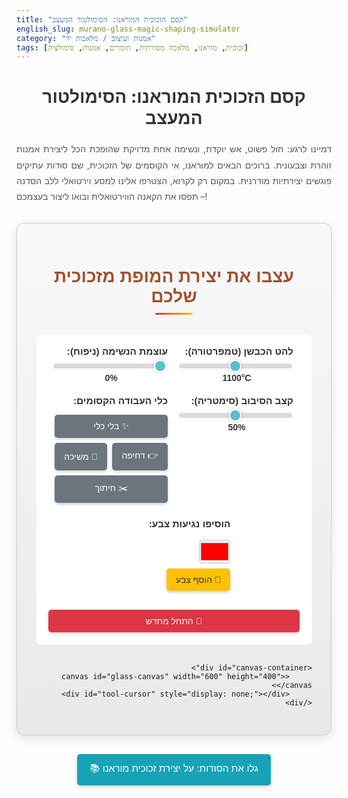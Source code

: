 ```yaml
---
title: "קסם הזכוכית המוראנו: הסימולטור המעצב"
english_slug: murano-glass-magic-shaping-simulator
category: "אמנות ועיצוב / מלאכות יד"
tags: [זכוכית, מוראנו, מלאכה מסורתית, חומרים, אמנות, סימולציה]
---
```

<h1>קסם הזכוכית המוראנו: הסימולטור המעצב</h1>

דמיינו לרגע: חול פשוט, אש יוקדת, ונשימה אחת מדויקת שהופכת הכל ליצירת אמנות זוהרת וצבעונית. ברוכים הבאים למוראנו, אי הקוסמים של הזכוכית, שם סודות עתיקים פוגשים יצירתיות מודרנית. במקום רק לקרוא, הצטרפו אלינו למסע וירטואלי ללב הסדנה – תפסו את הקאנה הווירטואלית ובואו ליצור בעצמכם!

<div id="app-container">
    <h2 class="app-title">עצבו את יצירת המופת מזכוכית שלכם</h2>
    <div class="controls">
        <div class="control-group">
            <label for="temp-slider">להט הכבשן (טמפרטורה):</label>
            <input type="range" id="temp-slider" min="800" max="1400" value="1100" step="10" class="slider">
            <span id="temp-value">1100°C</span>
        </div>
        <div class="control-group">
            <label for="blow-slider">עוצמת הנשימה (ניפוח):</label>
            <input type="range" id="blow-slider" min="0" max="100" value="0" class="slider">
            <span id="blow-value">0%</span>
        </div>
        <div class="control-group">
            <label for="rotate-slider">קצב הסיבוב (סימטריה):</label>
            <input type="range" id="rotate-slider" min="0" max="100" value="50" class="slider">
            <span id="rotate-value">50%</span>
        </div>
        <div class="control-group">
            <label>כלי העבודה הקסומים:</label>
            <div class="tool-buttons">
                <button class="tool-button" data-tool="none">✨ בלי כלי</button>
                <button class="tool-button" data-tool="push">👉 דחיפה</button>
                <button class="tool-button" data-tool="pull">🤏 משיכה</button>
                <button class="tool-button" data-tool="cut">✂️ חיתוך</button>
            </div>
        </div>
        <div class="control-group color-group">
            <label>הוסיפו נגיעות צבע:</label>
            <input type="color" id="color-picker" value="#ff0000">
            <button id="add-color-button">🎨 הוסף צבע</button>
        </div>
        <button id="reset-button">🔄 התחל מחדש</button>
    </div>

    <div id="canvas-container">
         <canvas id="glass-canvas" width="600" height="400"></canvas>
         <div id="tool-cursor" style="display: none;"></div>
    </div>


</div>

<button id="toggle-explanation" class="info-button">📚 גלו את הסודות: על יצירת זכוכית מוראנו</button>

<div id="explanation" style="display: none;">
    <h2>על קסם יצירת זכוכית מוראנו</h2>

    <h3>🔥 מסע אל לב האש: היסטוריה בלהבות</h3>
    <p>שורשי אמנות הזכוכית בוונציה נטועים עמוק בזמן. ב-1291, בצעד דרמטי שהונע מחשש לשריפות בעיר התעלות הצפופה ורצון לשמור על ידע יקר מפז, הועברו כל ענקי הזכוכית לאי הקטן מוראנו. שם, בבידוד יחסי, פרחה האמנות והטכניקות התפתחו לשיאים חדשים. משפחות אמני הזכוכית שמרו בקנאות על סודותיהן, והפכו את מוראנו למרכז עולמי לשכיות חמדה מזכוכית, סמל ליוקרה ואיכות שאין שנייה לה.</p>

    <h3>💎 החומר הקסום: מהחול לזכוכית נוזלית</h3>
    <p>הקסם מתחיל בחול, או ליתר דיוק, חול קוורץ טהור. אבל חול לבדו דורש חום בלתי נתפס. כדי להוריד את טמפרטורת ההיתוך ולהפוך אותו לחומר שניתן לעצב, מוסיפים לו "קסמים" נוספים – סודה לשתייה (נתרן פחמתי) שמסייעת בהמסה, ואבן גיר או דולומיט לייצוב התערובת. שילוב מדויק זה, המחומם בכבשנים מיוחדים לטמפרטורות עוצרות נשימה של מעל 1400 מעלות צלזיוס, הופך לגוש זוהר, נוזלי וצמיג – הזכוכית המותכת, מוכנה לקבל צורה ונפח.</p>

    <h3>🛠️ כלי האמן: כלים פשוטים, מיומנות על-אנושית</h3>
    <p>הכוכב הבלתי מעורער של הסדנה הוא ה"קאנה" (cana) – צינורית מתכת ארוכה וחלולה. זהו למעשה שלוחה של האמן, דרכה אוספים כמות קטנה של זכוכית מותכת, המכונה "גאפרה", ישירות מהכבשן הלוהט. כלים נוספים כמו מלקחיים מדויקים (pizze), מספריים חדות (tagianti), וכמובן, סדרה של כבשנים משניים לחימום מחדש ("פונטלו") וקירור מבוקר, כולם חלק מהתזמורת המופלאה של יצירת הזכוכית.</p>

    <h3>🌬️ נשימת החיים: אמנות הניפוח</h3>
    <p>עם גוש הזכוכית הלוהט בקצה הקאנה, מתחיל שלב הניפוח – שלב עדין הדורש ריכוז ונשימה מבוקרת. האמן נושף בעדינות דרך הצינורית, ואוויר חם נכלא בתוך הזכוכית ויוצר בועה פנימית. תוך כדי ניפוח, הצינורית מסובבת ללא הרף. הסיבוב הזה אינו סתמי; הוא ששומר על הזכוכית במרכז הכובד ומאפשר יצירת צורה סימטרית, אחידה ויפה כשהבועה גדלה ומעצבת את חלל הכלי.</p>

    <h3>✋ מגע הקסם: עיצוב ופיסול הזכוכית</h3>
    <p>לאחר שהכלי קיבל את צורתו הבסיסית דרך הניפוח, נכנסים לתמונה כלי העיצוב. בעזרת מלקחיים, מוטות מתכת רטובים (הלם הטמפרטורה יוצר קיפולים וצורות), וטכניקות משיכה ולחיצה, האמן מעצב את הפרטים: יוצר ידיות אלגנטיות, רגליים יציבות, שוליים מסולסלים או דפנות עם טקסטורה מיוחדת. כל מגע הוא מדויק ומחושב, מנצל את גמישותה הזמנית של הזכוכית לפני שהיא מתקשה.</p>

    <h3>🌈 פלטת הצבעים של האלכימאי: הוספת גוונים</h3>
    <p>אי אפשר לדבר על מוראנו בלי הצבעים העזים והעשירים. הסוד טמון בתוספת תחמוצות מינרלים שונות לתערובת הבסיס, או בגלגול גוש הזכוכית המותכת באבקות צבעוניות, שבבי זכוכית ("פירולי") או מוטות צבע מיוחדים (מורייני) לפני או במהלך העיצוב. כל מינרל מעניק גוון אחר: נחושת לירוק או כחול, קובלט לכחול מלכותי, זהב לאדום אודם עמוק, ועוד אינסוף אפשרויות ליצירת פסיפס של צבעים ודפוסים בתוך הזכוכית עצמה.</p>

    <h3>🧊 מנוחה אחרונה: שלב הקירור המכריע</h3>
    <p>השלב האחרון, ולעיתים המכריע ביותר, הוא הקירור. הכלי המוגמר מוכנס לכבשן קירור מיוחד הנקרא "לר" (ler), שם הוא מתקרר לאט ובהדרגה לאורך שעות או אפילו ימים. תהליך איטי זה, המכונה "חישול" (annealing), חיוני כדי להסיר מתחים פנימיים שהצטברו בזכוכית במהלך החימום והעיצוב המהירים. קירור מהיר מדי יותיר את הכלי שביר להפליא, נתון לסכנת התנפצות גם ממגע קל ביותר. רק לאחר הקירור המבוקר, יצירת המופת מוכנה לחשוף את יופייה לעולם.</p>
</div>

<script>
    const canvas = document.getElementById('glass-canvas');
    const ctx = canvas.getContext('2d');

    const tempSlider = document.getElementById('temp-slider');
    const tempValue = document.getElementById('temp-value');
    const blowSlider = document.getElementById('blow-slider');
    const blowValue = document.getElementById('blow-value');
    const rotateSlider = document.getElementById('rotate-slider');
    const rotateValue = document.getElementById('rotate-value');
    const toolButtons = document.querySelectorAll('.tool-button');
    const colorPicker = document.getElementById('color-picker');
    const addColorButton = document.getElementById('add-color-button');
    const resetButton = document.getElementById('reset-button');
    const explanationDiv = document.getElementById('explanation');
    const toggleExplanationButton = document.getElementById('toggle-explanation');
    const toolCursor = document.getElementById('tool-cursor');
    const canvasContainer = document.getElementById('canvas-container');


    let glassShape = []; // Array of points representing the glass outline
    let currentTool = 'none';
    let addedColors = []; // Array of colors added
    let animationFrameId = null; // To manage canvas redraw loop

    // Initialize glass shape (basic blob)
    function resetGlass() {
        glassShape = [];
        const initialRadius = 20;
        const centerX = canvas.width / 2;
        const startY = canvas.height - 50; // Position on the pipe end
        // Create a simple circle at the end of the pipe
        for (let i = 0; i <= 360; i += 10) {
            const angle = (i * Math.PI) / 180;
            const x = centerX + initialRadius * Math.cos(angle);
            const y = startY - initialRadius * Math.sin(angle * 0.5); // Slight oval for pipe end
            glassShape.push({ x, y });
        }
        addedColors = [];
        blowSlider.value = 0;
        blowValue.textContent = '0%';
        rotateSlider.value = 50; // Default rotation speed
        rotateValue.textContent = '50%';
        updateGlassShape(); // Initial draw
    }

    function getGlassColor(temp) {
        // More nuanced temperature to color mapping (simulated glow)
        const t = parseInt(temp);
        if (t < 850) return '#FF4500'; // Deep Orange-Red
        if (t < 950) return '#FFA500'; // Orange
        if (t < 1050) return '#FFD700'; // Gold
        if (t < 1150) return '#FFFF00'; // Yellow
        if (t < 1250) return '#FFFFE0'; // Light Yellow
        if (t < 1350) return '#FFFFFF'; // White-hot
        return '#FFFFFF'; // Pure White
    }

    function drawGlass() {
        ctx.clearRect(0, 0, canvas.width, canvas.height);

        // Draw pipe (more integrated visually)
        const pipeWidth = 30;
        const pipeHeight = 100;
        const pipeX = canvas.width / 2 - pipeWidth / 2;
        const pipeY = canvas.height - pipeHeight;
        ctx.fillStyle = '#a0522d'; // Sienna Brown
        ctx.fillRect(pipeX, pipeY, pipeWidth, pipeHeight);

        // Draw connecting piece/ferrule
        ctx.fillStyle = '#778899'; // LightSlateGrey
        ctx.beginPath();
        ctx.arc(canvas.width / 2, pipeY, pipeWidth / 2 + 5, 0, Math.PI, true);
        ctx.fill();


        if (glassShape.length === 0) return;

        // Draw glass blob
        ctx.beginPath();
        // Use quadratic curves for smoother shape
        ctx.moveTo(glassShape[0].x, glassShape[0].y);
        for (let i = 1; i < glassShape.length - 2; i++) {
            const xc = (glassShape[i].x + glassShape[i + 1].x) / 2;
            const yc = (glassShape[i].y + glassShape[i + 1].y) / 2;
            ctx.quadraticCurveTo(glassShape[i].x, glassShape[i].y, xc, yc);
        }
        // Complete the shape with a curve back to the start
        const lastPoint = glassShape[glassShape.length - 1];
        const secondLastPoint = glassShape[glassShape.length - 2];
        ctx.quadraticCurveTo(lastPoint.x, lastPoint.y, secondLastPoint.x, secondLastPoint.y);

        ctx.closePath();

        // Apply base color based on temperature
        const baseColor = getGlassColor(parseInt(tempSlider.value));
        ctx.fillStyle = baseColor;
        ctx.fill();

        // Add gradient for simulated heat/glow
        const gradient = ctx.createRadialGradient(
            canvas.width / 2, glassShape[0].y - 30, 10, // Inner circle (center, radius)
            canvas.width / 2, glassShape[0].y, Math.max(50, blowSlider.value * 1.5) // Outer circle (center, radius)
        );
        gradient.addColorStop(0, 'rgba(255, 255, 200, 0.8)'); // Bright center glow
        gradient.addColorStop(0.5, 'rgba(255, 165, 0, 0.5)'); // Orange glow
        gradient.addColorStop(1, 'rgba(255, 0, 0, 0.1)'); // Reddish edge fade

        ctx.fillStyle = gradient;
        ctx.fill(); // Overlay gradient

        // Add colors effect (more visually distinct)
        if (addedColors.length > 0) {
             addedColors.forEach((color, index) => {
                // Draw color blobs or stripes (simplified visualization)
                ctx.fillStyle = color + '99'; // Add transparency

                // Simple stripes effect based on color index
                const stripeWidth = 15;
                const offset = (index * stripeWidth * 1.5) % (canvas.width / 2); // Offset stripes
                for(let i = 0; i < glassShape.length; i += 2) {
                     const p1 = glassShape[i];
                     const p2 = glassShape[(i + glassShape.length / 2) % glassShape.length]; // Point opposite

                     // Draw a simple line/stripe
                     ctx.beginPath();
                     ctx.moveTo(p1.x + Math.sin(i * 0.1) * offset, p1.y); // Add a wavy effect
                     ctx.lineTo(p2.x + Math.sin((i + glassShape.length / 2) * 0.1) * offset, p2.y);
                     ctx.lineWidth = stripeWidth;
                     ctx.strokeStyle = color + '99';
                     ctx.stroke();
                }
             });
        }


        // Add some simple highlight/reflection (simulated)
        ctx.strokeStyle = 'rgba(255, 255, 255, 0.8)';
        ctx.lineWidth = 3;
        ctx.stroke();

         // Add bubble effect (simulated)
         if (parseInt(blowSlider.value) > 20) {
             const bubbleRadius = Math.max(5, parseInt(blowSlider.value) / 20);
             ctx.fillStyle = 'rgba(255, 255, 255, 0.4)';
             ctx.beginPath();
             ctx.arc(canvas.width / 2 + bubbleRadius, glassShape[0].y - bubbleRadius, bubbleRadius, 0, Math.PI * 2);
             ctx.fill();
              ctx.beginPath();
             ctx.arc(canvas.width / 2 - bubbleRadius * 1.5, glassShape[0].y - bubbleRadius * 0.5, bubbleRadius * 0.7, 0, Math.PI * 2);
             ctx.fill();
         }

         // Basic tool interaction visual feedback (does not alter shape in this version)
         // Could potentially draw a visual indicator on the canvas where the mouse is
         // if a tool is active, suggesting interaction points. (Too complex for this scope)

    }

     let lastBlowValue = 0;
     let animationStartTime = null;

    function updateGlassShape(timestamp) {
         if (!animationStartTime) animationStartTime = timestamp;
         const elapsed = timestamp - animationStartTime;
         const duration = 200; // Animation duration in ms

         const blowStrength = parseInt(blowSlider.value) / 100; // 0 to 1
         const currentBlowValue = parseInt(blowSlider.value);

         // Interpolate blow effect for smoother animation
         const interpolatedBlow = lastBlowValue + (currentBlowValue - lastBlowValue) * Math.min(1, elapsed / duration);


        const baseRadius = 20;
        const blowFactor = 1 + (interpolatedBlow / 100) * 2.5; // Max 3.5 times initial radius
        const centerX = canvas.width / 2;
        const startY = canvas.height - 50;

        // Re-calculate shape based on interpolated blow strength and simulated rotation
        glassShape = [];
        const numPoints = 36; // Fewer points for potentially faster drawing/manipulation
        const rotateEffect = (parseInt(rotateSlider.value) - 50) / 50 * 0.1; // -0.1 to 0.1 (simulated wobble)
         const wobbleSpeed = 0.05; // How fast the shape wobbles

         for (let i = 0; i <= numPoints; i++) {
            const angle = (i / numPoints) * Math.PI * 2; // Full circle
             // Add wobble based on rotation speed and time
             const wobble = Math.sin(angle * 3 + elapsed * wobbleSpeed) * rotateEffect * (interpolatedBlow / 100) * 20;


            // Simple elliptical expansion based on angle, influenced by blow
            // Offset center slightly for more natural bulge
            const offsetX = Math.sin(elapsed * wobbleSpeed * 0.5) * (interpolatedBlow / 100) * 5;
            const offsetY = Math.cos(elapsed * wobbleSpeed * 0.5) * (interpolatedBlow / 100) * 5;


            const currentRadius = baseRadius * blowFactor * (1 + 0.4 * Math.sin(angle * 1.5)) + wobble; // Make it more bulbous and add wobble
            const x = centerX + offsetX + currentRadius * Math.cos(angle);
            const y = startY + offsetY - currentRadius * Math.sin(angle * 0.8) - (interpolatedBlow / 100) * 80; // Move up and slightly distort vertically

             // Add variation based on simulated tool effect (very basic)
             // This would require mouse interaction and is just a placeholder concept
             if (currentTool !== 'none' && canvas.matches(':hover')) {
                // Placeholder: Apply a slight perturbation to points near mouse
                // For a real sim: Calculate distance from mouse, apply force/offset based on tool
             }

            glassShape.push({ x, y });
        }

         drawGlass();

         // Continue animation only if blowing or wobbling
         if (Math.abs(currentBlowValue - lastBlowValue) > 0.5 || Math.abs(rotateEffect) > 0.005) {
             lastBlowValue = interpolatedBlow;
             animationFrameId = requestAnimationFrame(updateGlassShape);
         } else {
             lastBlowValue = currentBlowValue;
             animationStartTime = null; // Reset for next animation
         }
    }

    // Start animation loop when relevant sliders are moved
    function startAnimation() {
         if (!animationFrameId) {
             animationStartTime = null; // Ensure start time is reset
             animationFrameId = requestAnimationFrame(updateGlassShape);
         }
    }

    function stopAnimation() {
        if (animationFrameId) {
            cancelAnimationFrame(animationFrameId);
            animationFrameId = null;
            animationStartTime = null; // Reset start time
        }
    }


    // --- Event Listeners ---

    tempSlider.addEventListener('input', () => {
        tempValue.textContent = tempSlider.value + '°C';
        drawGlass(); // Redraw to update color immediately
    });

    blowSlider.addEventListener('input', () => {
        blowValue.textContent = blowSlider.value + '%';
        startAnimation(); // Start/continue animation
    });

     blowSlider.addEventListener('change', () => {
        // When user stops dragging, ensure shape is finalized and stop animation
        stopAnimation();
        updateGlassShape(performance.now()); // Final update
     });


    rotateSlider.addEventListener('input', () => {
        rotateValue.textContent = rotateSlider.value + '%';
        startAnimation(); // Start animation for wobble effect
    });
     rotateSlider.addEventListener('change', () => {
         // When user stops dragging, continue animation for wobble if needed, otherwise stop
         const rotateEffect = (parseInt(rotateSlider.value) - 50) / 50 * 0.1;
         if (Math.abs(rotateEffect) < 0.005) {
             stopAnimation();
         } else {
              updateGlassShape(performance.now()); // Final update with rotation
         }
     });


    toolButtons.forEach(button => {
        button.addEventListener('click', () => {
            currentTool = button.dataset.tool;
            toolButtons.forEach(btn => btn.classList.remove('active'));
            button.classList.add('active');
            console.log("Tool selected:", currentTool); // For demonstration
            // In a real simulation, this would enable canvas mouse event listeners
            // tailored to the selected tool to modify the shape dynamically on mousemove/drag.
            // This is not implemented in this basic version.
        });
    });

     addColorButton.addEventListener('click', () => {
        const color = colorPicker.value;
        if (addedColors.length < 5) { // Limit added colors
            addedColors.push(color);
             console.log("Color added:", color); // For demonstration
            drawGlass(); // Redraw with new color effect
        } else {
             // Provide visual feedback instead of alert
             addColorButton.classList.add('shake-effect'); // Add a class for animation
             setTimeout(() => {
                 addColorButton.classList.remove('shake-effect');
             }, 500); // Remove class after animation
        }
    });


    resetButton.addEventListener('click', () => {
        resetGlass();
        // Reset controls to default
        tempSlider.value = 1100;
        tempValue.textContent = '1100°C';
        blowSlider.value = 0;
        blowValue.textContent = '0%';
        rotateSlider.value = 50;
        rotateValue.textContent = '50%';
        toolButtons.forEach(btn => btn.classList.remove('active'));
        document.querySelector('.tool-button[data-tool="none"]').classList.add('active');
        currentTool = 'none';
        stopAnimation(); // Ensure animation is stopped on reset
    });

    toggleExplanationButton.addEventListener('click', () => {
        const isHidden = explanationDiv.style.display === 'none';
        explanationDiv.style.display = isHidden ? 'block' : 'none';
        toggleExplanationButton.textContent = isHidden ? '🔼 הסתר הסודות' : '📚 גלו את הסודות: על יצירת זכוכית מוראנו';
        // Optional: scroll to the explanation section
        if (!isHidden) {
             explanationDiv.scrollIntoView({ behavior: 'smooth' });
        }
    });


    // --- Tool Cursor Logic ---
    canvasContainer.addEventListener('mousemove', (event) => {
        // Position the cursor relative to the viewport, adjusted for scrolling
        if (currentTool !== 'none') {
             toolCursor.style.display = 'block';
             toolCursor.style.left = event.clientX + 'px';
             toolCursor.style.top = event.clientY + 'px';
             toolCursor.textContent = {
                 'push': '👉', // Pushing emoji
                 'pull': '🤏', // Pinching/pulling emoji
                 'cut': '✂️'   // Scissors emoji
             }[currentTool] || '✨';
             // Hide native cursor over the canvas container
             canvasContainer.style.cursor = 'none';
        } else {
             toolCursor.style.display = 'none';
             canvasContainer.style.cursor = 'default'; // Show native cursor when no tool
        }
    });

     canvasContainer.addEventListener('mouseleave', () => {
        toolCursor.style.display = 'none';
         canvasContainer.style.cursor = 'default'; // Restore native cursor
     });


    // --- Initial setup ---
    resetGlass();
    document.querySelector('.tool-button[data-tool="none"]').classList.add('active');
    // Initial draw needs to be called at least once
    drawGlass();


</script>

<style>
    :root {
        --murano-blue: #17a2b8;
        --murano-red: #dc3545;
        --murano-green: #28a745;
        --murano-yellow: #ffc107;
        --murano-gray: #6c757d;
        --murano-dark: #333;
        --murano-light: #f9f9f9;
        --murano-border: #ccc;
    }

    #app-container {
        direction: rtl;
        font-family: 'Arial', sans-serif; /* Consider a more artistic font if available and web-safe */
        max-width: 900px; /* Slightly wider container */
        margin: 30px auto; /* More margin */
        padding: 30px; /* More padding */
        border: 1px solid var(--murano-border);
        border-radius: 12px; /* Rounded corners */
        background: linear-gradient(to bottom, var(--murano-light), #e9e9e9); /* Subtle gradient background */
        box-shadow: 0 5px 15px rgba(0, 0, 0, 0.1); /* Soft shadow */
        position: relative; /* Needed for absolute positioned tool cursor */
    }

    h1, h2 {
        text-align: center;
        color: var(--murano-dark);
        margin-bottom: 20px; /* Space below titles */
    }

    .app-title {
        color: #a0522d; /* Sienna/Pottery color */
        font-size: 2em; /* Larger title */
        margin-bottom: 30px;
        position: relative;
    }
    .app-title::after {
        content: '';
        display: block;
        width: 60px;
        height: 3px;
        background: linear-gradient(to right, var(--murano-red), var(--murano-yellow));
        margin: 10px auto 0;
        border-radius: 2px;
    }


    p {
        text-align: justify;
        line-height: 1.8; /* More comfortable reading */
        color: #555;
    }

    .controls {
        display: flex;
        flex-wrap: wrap;
        justify-content: center; /* Center controls */
        gap: 20px; /* Increased gap */
        margin-bottom: 30px;
        padding: 20px;
        background-color: #fff; /* White background for controls */
        border-radius: 8px;
        box-shadow: inset 0 1px 5px rgba(0, 0, 0, 0.05); /* Subtle inner shadow */
    }

    .control-group {
        display: flex;
        flex-direction: column;
        align-items: flex-start;
        min-width: 180px; /* Wider control groups */
        flex-grow: 1; /* Allow groups to grow */
        max-width: 45%; /* Max width for two columns */
    }
    /* Specific layout for tool and color groups */
    .tool-buttons, .color-group {
         display: flex;
         flex-wrap: wrap;
         gap: 8px; /* Space between buttons */
         margin-top: 5px; /* Space below label */
    }
     .color-group input[type="color"] {
         padding: 0;
         border: 1px solid var(--murano-border);
         border-radius: 4px;
         height: 38px; /* Match button height */
         cursor: pointer;
     }


    .control-group label {
        font-weight: bold;
        margin-bottom: 8px; /* More space below label */
        color: var(--murano-dark);
        font-size: 1.1em;
    }

    .slider {
        width: 100%;
        cursor: pointer;
        -webkit-appearance: none; /* Override default appearance */
        appearance: none;
        height: 8px;
        background: var(--murano-border);
        outline: none;
        opacity: 0.7;
        transition: opacity 0.2s ease;
        border-radius: 4px;
    }

    .slider:hover {
        opacity: 1;
    }

    .slider::-webkit-slider-thumb {
        -webkit-appearance: none;
        appearance: none;
        width: 20px;
        height: 20px;
        background: var(--murano-blue);
        border-radius: 50%;
        cursor: pointer;
        border: 2px solid white;
        box-shadow: 0 0 5px rgba(0, 0, 0, 0.3);
    }

    .slider::-moz-range-thumb {
        width: 20px;
        height: 20px;
        background: var(--murano-blue);
        border-radius: 50%;
        cursor: pointer;
        border: 2px solid white;
        box-shadow: 0 0 5px rgba(0, 0, 0, 0.3);
    }


    .control-group span {
        font-size: 1em; /* Slightly larger value text */
        color: #333;
        text-align: center;
        width: 100%;
        margin-top: 5px; /* More space above value */
        font-weight: bold;
    }

    button {
        padding: 10px 15px; /* More padding */
        border: none;
        border-radius: 5px; /* Slightly more rounded */
        cursor: pointer;
        background-color: var(--murano-blue);
        color: white;
        font-size: 1em;
        transition: background-color 0.3s ease, transform 0.1s ease; /* Add transform for press effect */
        box-shadow: 0 2px 5px rgba(0, 0, 0, 0.2); /* Button shadow */
    }

    button:hover {
        background-color: #0056b3;
        box-shadow: 0 3px 8px rgba(0, 0, 0, 0.3);
    }
     button:active {
         transform: translateY(1px); /* Simulate button press */
         box-shadow: 0 1px 3px rgba(0, 0, 0, 0.2);
     }

    .tool-button {
         background-color: var(--murano-gray);
         flex-grow: 1; /* Allow tool buttons to fill space */
         text-align: center;
    }
     .tool-button:hover {
         background-color: #545b62;
    }
    .tool-button.active {
        background-color: var(--murano-green);
        font-weight: bold;
        box-shadow: 0 2px 5px rgba(40, 167, 69, 0.4); /* Green shadow for active */
    }
     #add-color-button {
         background-color: var(--murano-yellow);
         color: var(--murano-dark);
         flex-grow: 1;
     }
      #add-color-button:hover {
         background-color: #e0a800;
     }
     /* Shake animation for add color button */
     .shake-effect {
         animation: shake 0.5s;
     }
     @keyframes shake {
         0%, 100% { transform: translateX(0); }
         10%, 30%, 50%, 70%, 90% { transform: translateX(-5px); }
         20%, 40%, 60%, 80% { transform: translateX(5px); }
     }


      #reset-button {
         background-color: var(--murano-red);
         margin-top: 10px; /* Space above reset button */
         width: 100%; /* Full width button */
      }
      #reset-button:hover {
         background-color: #c82333;
     }

    #canvas-container {
        position: relative; /* Needed for the tool cursor positioning */
        width: 600px;
        height: 400px;
        margin: 20px auto;
        border: 2px solid #000; /* More prominent border */
        border-radius: 8px; /* Rounded corners */
        overflow: hidden; /* Hide anything outside the canvas */
        background: linear-gradient(to bottom, #87ceeb, #cceeff); /* Sky blue gradient */
        box-shadow: inset 0 0 10px rgba(0,0,0,0.2); /* Inner shadow for depth */
         cursor: default; /* Default cursor over canvas area */
    }


    #glass-canvas {
        display: block;
        width: 100%;
        height: 100%;
    }

    .info-button { /* Style for the toggle explanation button */
        display: block;
        width: fit-content;
        margin: 30px auto;
        background-color: var(--murano-blue);
        font-size: 1.1em;
        padding: 12px 20px;
    }
     .info-button:hover {
        background-color: #138496;
    }


    #explanation {
        direction: rtl;
        margin-top: 40px; /* More space above explanation */
        padding: 30px;
        border: 1px solid var(--murano-border);
        border-radius: 12px;
        background-color: #fff;
        box-shadow: 0 5px 15px rgba(0, 0, 0, 0.08);
    }

    #explanation h3 {
        color: #a0522d; /* Matching glass color */
        margin-top: 20px;
        margin-bottom: 10px;
        border-bottom: 1px dashed #eee; /* Subtle separator */
        padding-bottom: 5px;
    }

    #explanation p {
         text-align: right;
         margin-bottom: 15px; /* Space between paragraphs */
         color: #444;
    }

     #tool-cursor {
         position: fixed;
         pointer-events: none;
         font-size: 2.5em; /* Larger emoji */
         z-index: 1000;
         transform: translate(-50%, -50%); /* Center on pointer */
         text-shadow: 0 0 5px rgba(0, 0, 0, 0.3); /* Shadow for visibility */
     }


</style>